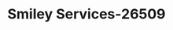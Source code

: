 ---
f_zip-code: 95945
f_state-code: CA
title: Smiley Services-26509
f_phone: 530-477-8833
f_city-only: Grass Valley
f_address: 175 Joerschke Dr Ste L Grass Valley
f_location-unique-id: '26509'
slug: smiley-services-26509
updated-on: '2024-05-30T13:46:58.046Z'
created-on: '2024-05-30T13:36:59.803Z'
published-on: '2024-05-30T13:54:32.469Z'
f_city-state: cms/city/grass-valley-ca.md
f_company: cms/company/smiley-services.md
f_state: cms/state/california.md
layout: '[payday-loan].html'
tags: payday-loan
---